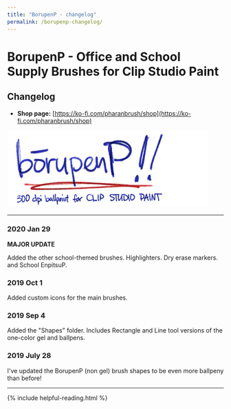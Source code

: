 ```yaml
---
title: "BorupenP - changelog"
permalink: /borupenp-changelog/
---
```


# BorupenP - Office and School Supply Brushes for Clip Studio Paint
## Changelog

- **Shop page:** [https://ko-fi.com/pharanbrush/shop](https://ko-fi.com/pharanbrush/shop)

![](img/borupenp/borupenp-sidebar-banner.png)

---

### 2020 Jan 29

**MAJOR UPDATE**

Added the other school-themed brushes. Highlighters. Dry erase markers. and School EnpitsuP.


### 2019 Oct 1

Added custom icons for the main brushes.


### 2019 Sep 4

Added the "Shapes" folder. Includes Rectangle and Line tool versions of the one-color gel and ballpens.


### 2019 July 28

I've updated the BorupenP (non gel) brush shapes to be even more ballpeny than before!

---

{% include helpful-reading.html %}